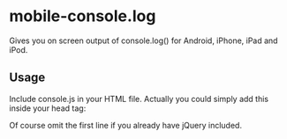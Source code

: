 # mobile-console.log

Gives you on screen output of console.log() for Android, iPhone, iPad and iPod.

## Usage

Include console.js in your HTML file. Actually you could simply add this inside your head tag:
    <script src="http://code.jquery.com/jquery-1.7.2.min.js" type="text/javascript"></script>
    <script src="https://raw.github.com/gorbiz/mobile-console.log/master/console.js" type="text/javascript"></script>

Of course omit the first line if you already have jQuery included.

